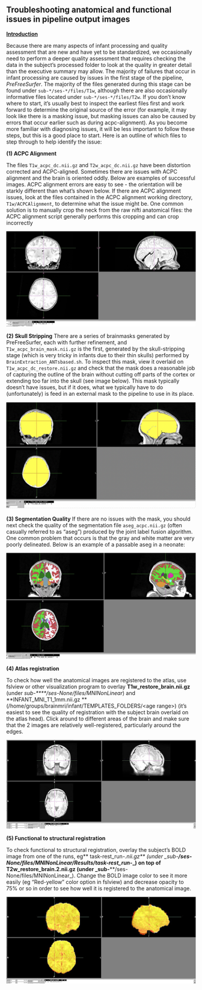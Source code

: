 ## Troubleshooting anatomical and functional issues in pipeline output images

**<span style="text-decoration:underline;">Introduction</span>**

Because there are many aspects of infant processing and quality assessment that are new and have yet to be standardized, we occasionally need to perform a deeper quality assessment that requires checking the data in the subject’s processed folder to look at the quality in greater detail than the executive summary may allow. The majority of failures that occur in infant processing are caused by issues in the first stage of the pipeline, *PreFreeSurfer*. The majority of the files generated during this stage can be found under `sub-*/ses-*/files/T1w`, although there are also occasionally informative files located under `sub-*/ses-*/files/T2w`. If you don’t know where to start, it’s usually best to inspect the earliest files first and work forward to determine the original source of the error (for example, it may look like there is a masking issue, but masking issues can also be caused by errors that occur earlier such as during acpc-alignment). As you become more familiar with diagnosing issues, it will be less important to follow these steps, but this is a good place to start. Here is an outline of which files to step through to help identify the issue:

**(1) ACPC Alignment**

The files `T1w_acpc_dc.nii.gz` and `T2w_acpc_dc.nii.gz` have been distortion corrected and ACPC-aligned. Sometimes there are issues with ACPC alignment and the brain is oriented oddly. Below are examples of successful images. ACPC alignment errors are easy to see - the orientation will be starkly different than what’s shown below. If there are ACPC alignment issues, look at the files contained in the ACPC alignment working directory, `T1w/ACPCAlignment`, to determine what the issue might be. One common solution is to manually crop the neck from the raw nifti anatomical files: the ACPC alignment script generally performs this cropping and can crop incorrectly  

![acpc_alignment_example.png](../../images/Infant/acpc_alignment_example.png "acpc_alignment_example.png")

**(2) Skull Stripping**
There are a series of brainmasks generated by PreFreeSurfer, each with further refinement, and `T1w_acpc_brain_mask.nii.gz` is the first, generated by the skull-stripping stage (which is very tricky in infants due to their thin skulls) performed by `BrainExtraction_ANTsbased.sh`. To inspect this mask, view it overlaid on `T1w_acpc_dc_restore.nii.gz` and check that the mask does a reasonable job of capturing the outline of the brain without cutting off parts of the cortex or extending too far into the skull (see image below). This mask typically doesn’t have issues, but if it does, what we typically have to do (unfortunately) is feed in an external mask to the pipeline to use in its place.

![brainmask_example.png](../../images/Infant/brainmask_example.png "brainmask_example.png")

**(3) Segmentation Quality**
If there are no issues with the mask, you should next check the quality of the segmentation file `aseg_acpc.nii.gz` (often casually referred to as “aseg”) produced by the joint label fusion algorithm. One common problem that occurs is that the gray and white matter are very poorly delineated. Below is an example of a passable aseg in a neonate: 

![aseg_example.png](../../images/Infant/aseg_example.png "aseg_example.png")

**(4) Atlas registration**

To check how well the anatomical images are registered to the atlas, use fslview or other visualization program to overlay **T1w_restore_brain.nii.gz** (under _sub-****/ses-None/files/MNINonLinear_) and **INFANT_MNI_T1_1mm.nii.gz **(/home/groups/brainmri/infant/TEMPLATES_FOLDERS/&lt;age range>) (it’s easiest to see the quality of registration with the subject brain overlaid on the atlas head). Click around to different areas of the brain and make sure that the 2 images are relatively well-registered, particularly around the edges.

![FuncStruct_registration_example](../../images/Infant/FuncStruct_registration_example.jpeg "FuncStruct_registration_example")


**(5) Functional to structural registration**

To check functional to structural registration, overlay the subject’s BOLD image from one of the runs, eg** task-rest_run-*.nii.gz** (under  _sub-****/ses-None/files/MNINonLinear/Results/task-rest_run-*_) on top of **T2w_restore_brain.2.nii.gz** (under _sub-****/ses-None/files/MNINonLinear_). Change the BOLD image color to see it more easily (eg “Red-yellow” color option in fslview) and decrease opacity to 75% or so in order to see how well it is registered to the anatomical image.

![FuncStruct_registration_HeatMap](../../images/Infant/FuncStruct_registration_HeatMap.jpeg "FuncStruct_registration_HeatMap")
